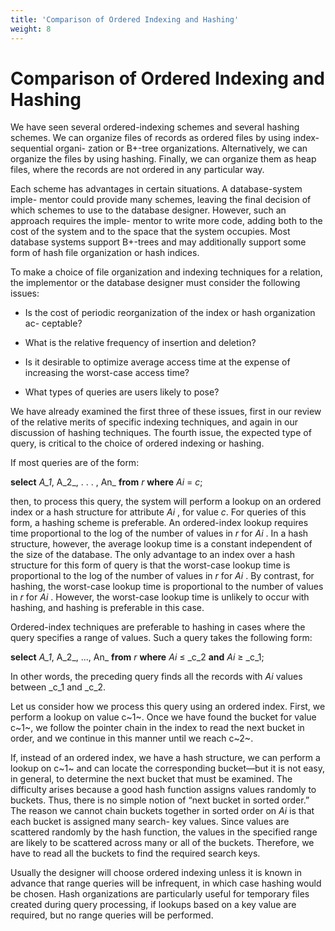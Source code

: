 ```yaml
---
title: 'Comparison of Ordered Indexing and Hashing'
weight: 8
---
```


# Comparison of Ordered Indexing and Hashing

We have seen several ordered-indexing schemes and several hashing schemes. We can organize files of records as ordered files by using index-sequential organi- zation or B+-tree organizations. Alternatively, we can organize the files by using hashing. Finally, we can organize them as heap files, where the records are not ordered in any particular way.

Each scheme has advantages in certain situations. A database-system imple- mentor could provide many schemes, leaving the final decision of which schemes to use to the database designer. However, such an approach requires the imple- mentor to write more code, adding both to the cost of the system and to the space that the system occupies. Most database systems support B+-trees and may additionally support some form of hash file organization or hash indices.

To make a choice of file organization and indexing techniques for a relation, the implementor or the database designer must consider the following issues:

- Is the cost of periodic reorganization of the index or hash organization ac- ceptable?

- What is the relative frequency of insertion and deletion?

- Is it desirable to optimize average access time at the expense of increasing the worst-case access time?

- What types of queries are users likely to pose?

We have already examined the first three of these issues, first in our review of the relative merits of specific indexing techniques, and again in our discussion of hashing techniques. The fourth issue, the expected type of query, is critical to the choice of ordered indexing or hashing.

If most queries are of the form:

**select** _A_1_, A_2_, . . . , An_ 
**from** _r_ 
**where** _Ai_ \= _c_;  

then, to process this query, the system will perform a lookup on an ordered index or a hash structure for attribute _Ai_ , for value _c_. For queries of this form, a hashing scheme is preferable. An ordered-index lookup requires time proportional to the log of the number of values in _r_ for _Ai_ . In a hash structure, however, the average lookup time is a constant independent of the size of the database. The only advantage to an index over a hash structure for this form of query is that the worst-case lookup time is proportional to the log of the number of values in _r_ for _Ai_ . By contrast, for hashing, the worst-case lookup time is proportional to the number of values in _r_ for _Ai_ . However, the worst-case lookup time is unlikely to occur with hashing, and hashing is preferable in this case.

Ordered-index techniques are preferable to hashing in cases where the query specifies a range of values. Such a query takes the following form:

**select** _A_1_, A_2_, ..., An_ 
**from** _r_ 
**where** _Ai_ ≤ _c_2 **and** _Ai_ ≥ _c_1;

In other words, the preceding query finds all the records with _Ai_ values between _c_1 and _c_2.

Let us consider how we process this query using an ordered index. First, we perform a lookup on value c~1~\. Once we have found the bucket for value c~1~, we follow the pointer chain in the index to read the next bucket in order, and we continue in this manner until we reach c~2~.

If, instead of an ordered index, we have a hash structure, we can perform a lookup on c~1~ and can locate the corresponding bucket—but it is not easy, in general, to determine the next bucket that must be examined. The difficulty arises because a good hash function assigns values randomly to buckets. Thus, there is no simple notion of “next bucket in sorted order.” The reason we cannot chain buckets together in sorted order on _Ai_ is that each bucket is assigned many search- key values. Since values are scattered randomly by the hash function, the values in the specified range are likely to be scattered across many or all of the buckets. Therefore, we have to read all the buckets to find the required search keys.

Usually the designer will choose ordered indexing unless it is known in advance that range queries will be infrequent, in which case hashing would be chosen. Hash organizations are particularly useful for temporary files created during query processing, if lookups based on a key value are required, but no range queries will be performed.

